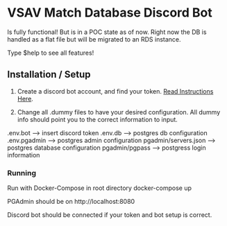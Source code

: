 # VSAV Match Database Discord Bot

Is fully functional! But is in a POC state as of now. Right now the DB is handled as a flat file but will be migrated to an RDS instance.

Type $help to see all features!

## Installation / Setup

1) Create a discord bot account, and find your token. [Read Instructions Here](https://www.freecodecamp.org/news/create-a-discord-bot-with-python/).

2) Change all .dummy files to have your desired configuration. All dummy info should point you to the correct information to input.

.env.bot --> insert discord token
.env.db --> postgres db configuration
.env.pgadmin --> postgres admin configuration
pgadmin/servers.json --> postgres database configuration
pgadmin/pgpass --> postgress login information

### Running
Run with Docker-Compose in root directory
	docker-compose up

PGAdmin should be on http://localhost:8080

Discord bot should be connected if your token and bot setup is correct.